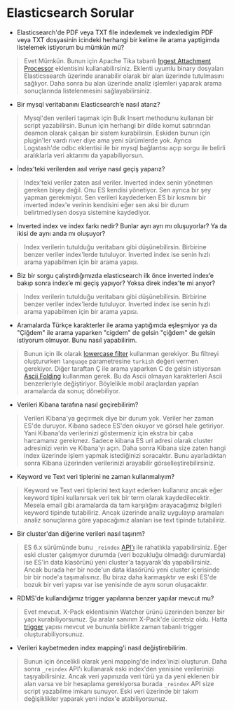 # Elasticsearch Sorular

 - Elasticsearch'de PDF veya TXT file indexlemek ve indexledigim PDF veya TXT dosyasinin icindeki herhangi bir kelime ile 
arama yaptigimda listelemek istiyorum bu mümkün mü?
 > Evet Mümkün. Bunun için Apache Tika tabanlı [Ingest Attachment Processor](https://www.elastic.co/guide/en/elasticsearch/plugins/master/ingest-attachment.html) eklentisini kullanabilirsiniz. Eklenti uyumlu binary dosyaları Elasticssearch üzerinde aranabilir olarak bir alan üzerinde tutulmasını sağlıyor. Daha sonra bu alan üzerinde analiz işlemleri yaparak arama sonuçlarında listelenmesini sağlayabilirsiniz.
 -	Bir mysql veritabanını Elasticsearch’e nasıl atarız?
 > Mysql'den verileri taşımak için Bulk Insert methodunu kullanan bir script yazabilirsin. Bunun için herhangi bir dilde komut satırından deamon olarak çalışan bir sistem kurabilirsin. Eskiden bunun için plugin'ler vardı river diye ama yeni sürümlerde yok. Ayrıca Logstash'de odbc eklentisi ile bir mysql bağlantısı açıp sorgu ile belirli aralıklarla veri aktarımı da yapabiliyorsun.
 -	İndex’teki verilerden asıl veriye nasıl geçiş yaparız?
 > Index'teki veriler zaten asıl veriler. Inverted index senin yönetmen gereken bişey değil. Onu ES kendisi yönetiyor. Sen ayrıca bir şey yapman gerekmiyor. Sen verileri kaydederken ES bir kısmını bir inverted index'e verinin kendisini eğer sen aksi bir durum belirtmediysen dosya sistemine kaydediyor.
 -	Inverted index ve index farkı nedir? Bunlar ayrı ayrı mı oluşuyorlar? Ya da ikisi de aynı anda mı oluşuyor?
 > Index verilerin tutulduğu veritabanı gibi düşünebilirsin. Birbirine benzer veriler index'lerde tutuluyor. Inverted index ise senin hızlı arama yapabilmen için bir arama yapısı.
 -	Biz bir sorgu çalıştırdığımızda elasticsearch ilk önce inverted index’e bakıp sonra index’e mi geçiş yapıyor? Yoksa direk index’te mi arıyor? 
 >  Index verilerin tutulduğu veritabanı gibi düşünebilirsin. Birbirine benzer veriler index'lerde tutuluyor. Inverted index ise senin hızlı arama yapabilmen için bir arama yapısı.
 - Aramalarda Türkçe karakterler ile arama yaptığımda eşleşmiyor ya da "Çiğdem" ile arama yaparken "cigdem" de gelsin "çiğdem" de gelsin istiyorum olmuyor. Bunu nasıl yapabilirim.
 > Bunun için ilk olarak [lowercase filter](https://www.elastic.co/guide/en/elasticsearch/reference/current/analysis-lowercase-tokenfilter.html) kullanman gerekiyor. Bu filtreyi oluştururken `language` parametresine `turkish` değeri vermen gerekiyor. Diğer taraftan Ç ile arama yaparken C de gelsin istiyorsan [Ascii Folding](https://www.elastic.co/guide/en/elasticsearch/reference/current/analysis-asciifolding-tokenfilter.html) kullanman gerek. Bu da Ascii olmayan karakterleri Ascii benzerleriyle değiştiriyor. Böylelikle mobil araçlardan yapılan aramalarda da sonuç dönebiliyor. 
 - Verileri Kibana tarafına nasıl geçirebilirim?
 > Verileri Kibana'ya geçirmek diye bir durum yok. Veriler her zaman ES'de duruyor. Kibana sadece ES'den okuyor ve görsel hale getiriyor. Yani Kibana'da verilerinizi göstermeniz için ekstra bir çaba harcamanız gerekmez. Sadece kibana ES url adresi olarak cluster adresinizi verin ve Kibana'yı açın. Daha sonra Kibana size zaten hangi index üzerinde işlem yapmak istediğinizi soracaktır. Bunu ayarladıktan sonra Kibana üzerinden verilerinizi arayabilir görselleştirebilirsiniz. 
 - Keyword ve Text veri tiplerini ne zaman kullanmalıyım?
 > Keyword ve Text veri tiplerini text kayıt ederken kullanırız ancak eğer keyword tipini kullanırsak veri tek bir term olarak kaydedilecektir. Mesela email gibi aramalarda da tam karşılığını arayacağımız bilgileri keyword tipinde tutabiliriz. Ancak üzerinde analiz uygulayıp aramaları analiz sonuçlarına göre yapacağımız alanları ise text tipinde tutabiliriz. 
 - Bir cluster'dan diğerine verileri nasıl taşırım?
 > ES 6.x sürümünde bunu `_reindex` [API'ı](https://www.elastic.co/guide/en/elasticsearch/reference/current/docs-reindex.html) ile rahatlıkla yapabilirsiniz. Eğer eski cluster çalışmıyor durumda (veri bozukluğu olmadığı durumlarda) ise ES'in data klasörünü yeni cluster'a taşıyarak'da yapabilirsiniz. Ancak burada her bir node'un data klasörünü yeni cluster içerisinde bir bir node'a taşımalısınız. Bu biraz daha karmaşıktır ve eski ES'de bozuk bir veri yapısı var ise yenisinde de aynı sorun oluşacaktır. 
 - RDMS'de kullandığımız trigger yapılarına benzer yapılar mevcut mu?
 > Evet mevcut. X-Pack eklentisinin Watcher ürünü üzerinden benzer bir yapı kurabiliyorsunuz. Şu aralar sanırım X-Pack'de ücretsiz oldu. Hatta [trigger](https://www.elastic.co/guide/en/watcher/current/trigger.html) yapısı mevcut ve bununla birlikte zaman tabanlı trigger oluşturabiliyorsunuz. 
 - Verileri kaybetmeden index mapping'i nasıl değiştirebilirim. 
 > Bunun için öncelikli olarak yeni mapping'de index'inizi oluşturun. Daha sonra `_reindex` API'ı kullanarak eski index'den yenisine verilerinizi taşıyabilirsiniz. Ancak veri yapınızda veri türü ya da yeni eklenen bir alan varsa ve bir hesaplama gerekiyorsa burada `_reindex` API size script yazabilme imkanı sunuyor. Eski veri üzerinde bir takım değişiklikler yaparak yeni index'e atabiliyorsunuz. 
